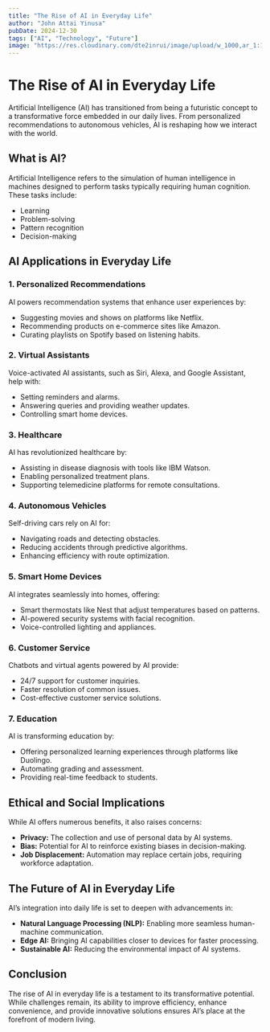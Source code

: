```yaml
---
title: "The Rise of AI in Everyday Life"
author: "John Attai Yinusa"
pubDate: 2024-12-30
tags: ["AI", "Technology", "Future"]
image: "https://res.cloudinary.com/dte2inrui/image/upload/w_1000,ar_1:1,c_fill,g_auto,e_art:hokusai/v1735609363/ai_to3tqa.jpg"
---
```


# The Rise of AI in Everyday Life

Artificial Intelligence (AI) has transitioned from being a futuristic concept to a transformative force embedded in our daily lives. From personalized recommendations to autonomous vehicles, AI is reshaping how we interact with the world.

## What is AI?

Artificial Intelligence refers to the simulation of human intelligence in machines designed to perform tasks typically requiring human cognition. These tasks include:

- Learning
- Problem-solving
- Pattern recognition
- Decision-making

## AI Applications in Everyday Life

### 1. Personalized Recommendations

AI powers recommendation systems that enhance user experiences by:

- Suggesting movies and shows on platforms like Netflix.
- Recommending products on e-commerce sites like Amazon.
- Curating playlists on Spotify based on listening habits.

### 2. Virtual Assistants

Voice-activated AI assistants, such as Siri, Alexa, and Google Assistant, help with:

- Setting reminders and alarms.
- Answering queries and providing weather updates.
- Controlling smart home devices.

### 3. Healthcare

AI has revolutionized healthcare by:

- Assisting in disease diagnosis with tools like IBM Watson.
- Enabling personalized treatment plans.
- Supporting telemedicine platforms for remote consultations.

### 4. Autonomous Vehicles

Self-driving cars rely on AI for:

- Navigating roads and detecting obstacles.
- Reducing accidents through predictive algorithms.
- Enhancing efficiency with route optimization.

### 5. Smart Home Devices

AI integrates seamlessly into homes, offering:

- Smart thermostats like Nest that adjust temperatures based on patterns.
- AI-powered security systems with facial recognition.
- Voice-controlled lighting and appliances.

### 6. Customer Service

Chatbots and virtual agents powered by AI provide:

- 24/7 support for customer inquiries.
- Faster resolution of common issues.
- Cost-effective customer service solutions.

### 7. Education

AI is transforming education by:

- Offering personalized learning experiences through platforms like Duolingo.
- Automating grading and assessment.
- Providing real-time feedback to students.

## Ethical and Social Implications

While AI offers numerous benefits, it also raises concerns:

- **Privacy:** The collection and use of personal data by AI systems.
- **Bias:** Potential for AI to reinforce existing biases in decision-making.
- **Job Displacement:** Automation may replace certain jobs, requiring workforce adaptation.

## The Future of AI in Everyday Life

AI’s integration into daily life is set to deepen with advancements in:

- **Natural Language Processing (NLP):** Enabling more seamless human-machine communication.
- **Edge AI:** Bringing AI capabilities closer to devices for faster processing.
- **Sustainable AI:** Reducing the environmental impact of AI systems.

## Conclusion

The rise of AI in everyday life is a testament to its transformative potential. While challenges remain, its ability to improve efficiency, enhance convenience, and provide innovative solutions ensures AI’s place at the forefront of modern living.
